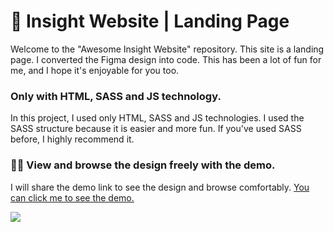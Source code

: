 <h1>🤡 Insight Website | Landing Page</h1>

<p>Welcome to the "Awesome Insight Website" repository. This site is a landing page. I converted the Figma design into code. This has been a lot of fun for me, and I hope it's enjoyable for you too.</p>
<h3>Only with HTML, SASS and JS technology.</h3>
<p>In this project, I used only HTML, SASS and JS technologies. I used the SASS structure because it is easier and more fun. If you've used SASS before, I highly recommend it. </p>

<h3>🏃‍♂️ View and browse the design freely with the demo.</h3>
<p>I will share the demo link to see the design and browse comfortably. <a href="https://insight-lime.vercel.app/" target="_blank">You can click me to see the demo.</a></p>

<img src="https://i.hizliresim.com/12iw2en.jpg" style="">
